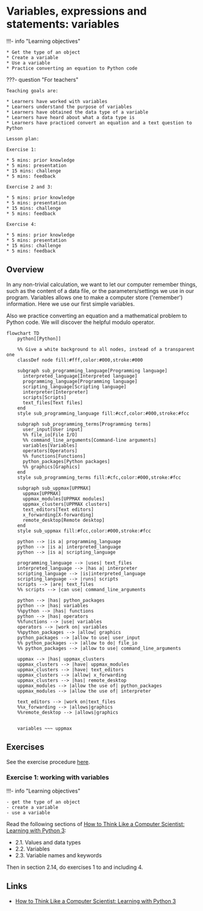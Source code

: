 # Variables, expressions and statements: variables

!!!- info "Learning objectives"

    * Get the type of an object
    * Create a variable
    * Use a variable
    * Practice converting an equation to Python code

???- question "For teachers"

    Teaching goals are:

    * Learners have worked with variables
    * Learners understand the purpose of variables
    * Learners have obtained the data type of a variable
    * Learners have heard about what a data type is
    * Learners have practiced convert an equation and a text question to Python

    Lesson plan:

    Exercise 1:

    * 5 mins: prior knowledge
    * 5 mins: presentation
    * 15 mins: challenge
    * 5 mins: feedback

    Exercise 2 and 3:

    * 5 mins: prior knowledge
    * 5 mins: presentation
    * 15 mins: challenge
    * 5 mins: feedback

    Exercise 4:

    * 5 mins: prior knowledge
    * 5 mins: presentation
    * 15 mins: challenge
    * 5 mins: feedback

## Overview

In any non-trivial calculation, we want to let our computer remember
things, such as the content of a data file, or the parameters/settings
we use in our program. Variables allows one to make a computer
store ('remember') information. Here we use our first simple variables.

Also we practice converting an equation and a mathematical problem
to Python code. We will discover the helpful modulo operator.

```mermaid
flowchart TD
    python[[Python]]

    %% Give a white background to all nodes, instead of a transparent one
    classDef node fill:#fff,color:#000,stroke:#000

    subgraph sub_programming_language[Programming language]
      interpreted_language[Interpreted language]
      programming_language[Programming language]
      scripting_language[Scripting language]
      interpreter[Interpreter]
      scripts[Scripts]
      text_files[Text files]
    end
    style sub_programming_language fill:#ccf,color:#000,stroke:#fcc

    subgraph sub_programming_terms[Programming terms]
      user_input[User input]
      %% file_io[File I/O]
      %% command_line_arguments[Command-line arguments]
      variables[Variables]
      operators[Operators]
      %% functions[Functions]
      python_packages[Python packages]
      %% graphics[Graphics]
    end 
    style sub_programming_terms fill:#cfc,color:#000,stroke:#fcc

    subgraph sub_uppmax[UPPMAX]
      uppmax[UPPMAX]
      uppmax_modules[UPPMAX modules]
      uppmax_clusters[UPPMAX clusters]
      text_editors[Text editors]
      x_forwarding[X-forwarding]
      remote_desktop[Remote desktop]
    end
    style sub_uppmax fill:#fcc,color:#000,stroke:#fcc

    python --> |is a| programming_language
    python --> |is a| interpreted_language
    python --> |is a| scripting_language

    programming_language --> |uses| text_files
    interpreted_language --> |has a| interpreter
    scripting_language --> |is|interpreted_language
    scripting_language --> |runs| scripts
    scripts --> |are| text_files
    %% scripts --> |can use| command_line_arguments

    python --> |has| python_packages
    python --> |has| variables
    %%python --> |has| functions
    python --> |has| operators
    %%functions --> |use| variables
    operators --> |work on| variables
    %%python_packages --> |allow| graphics
    python_packages --> |allow to use| user_input
    %% python_packages --> |allow to do| file_io
    %% python_packages --> |allow to use| command_line_arguments

    uppmax --> |has| uppmax_clusters
    uppmax_clusters --> |have| uppmax_modules
    uppmax_clusters --> |have| text_editors
    uppmax_clusters --> |allow| x_forwarding
    uppmax_clusters --> |has| remote_desktop
    uppmax_modules --> |allow the use of| python_packages
    uppmax_modules --> |allow the use of| interpreter

    text_editors --> |work on|text_files
    %%x_forwarding --> |allows|graphics
    %%remote_desktop --> |allows|graphics
    

    variables ~~~ uppmax
```


## Exercises

See the exercise procedure [here](../misc/exercise_procedure.md).

### Exercise 1: working with variables

!!!- info "Learning objectives"

    - get the type of an object
    - create a variable
    - use a variable

Read the following sections of [How to Think Like a Computer Scientist: Learning with Python 3](https://openbookproject.net/thinkcs/python/english3e/index.html):

- 2.1. Values and data types
- 2.2. Variables
- 2.3. Variable names and keywords

Then in section 2.14, do exercises 1 to and including 4.

## Links

- [How to Think Like a Computer Scientist: Learning with Python 3](https://openbookproject.net/thinkcs/python/english3e/index.html)
